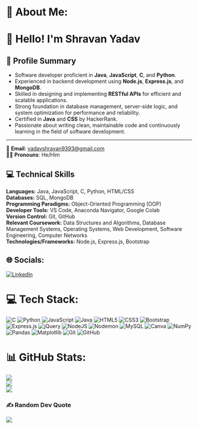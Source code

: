 # 💫 About Me:

# 👋 Hello! I'm Shravan Yadav

## 🔹 Profile Summary

- Software developer proficient in **Java**, **JavaScript**, **C**, and **Python**.
- Experienced in backend development using **Node.js**, **Express.js**, and **MongoDB**.
- Skilled in designing and implementing **RESTful APIs** for efficient and scalable applications.
- Strong foundation in database management, server-side logic, and system optimization for performance and reliability.
- Certified in **Java** and **CSS** by HackerRank.
- Passionate about writing clean, maintainable code and continuously learning in the field of software development.

---

📧 **Email**: [yadavshravan9393@gmail.com](mailto:yadavshravan9393@gmail.com)  
🧑‍💻 **Pronouns**: He/Him


## 💻 Technical Skills

**Languages:** Java, JavaScript, C, Python, HTML/CSS  
**Databases:** SQL, MongoDB  
**Programming Paradigms:** Object-Oriented Programming (OOP)  
**Developer Tools:** VS Code, Anaconda Navigator, Google Colab  
**Version Control:** Git, GitHub  
**Relevant Coursework:** Data Structures and Algorithms, Database Management Systems, Operating Systems, Web Development, Software Engineering, Computer Networks  
**Technologies/Frameworks:** Node.js, Express.js, Bootstrap


## 🌐 Socials:
[![LinkedIn](https://img.shields.io/badge/LinkedIn-%230077B5.svg?logo=linkedin&logoColor=white)](https://linkedin.com/in/shravan-yadav-9632a8272) 

# 💻 Tech Stack:
![C](https://img.shields.io/badge/c-%2300599C.svg?style=for-the-badge&logo=c&logoColor=white) ![Python](https://img.shields.io/badge/python-3670A0?style=for-the-badge&logo=python&logoColor=ffdd54) ![JavaScript](https://img.shields.io/badge/javascript-%23323330.svg?style=for-the-badge&logo=javascript&logoColor=%23F7DF1E) ![Java](https://img.shields.io/badge/java-%23ED8B00.svg?style=for-the-badge&logo=openjdk&logoColor=white) ![HTML5](https://img.shields.io/badge/html5-%23E34F26.svg?style=for-the-badge&logo=html5&logoColor=white) ![CSS3](https://img.shields.io/badge/css3-%231572B6.svg?style=for-the-badge&logo=css3&logoColor=white) ![Bootstrap](https://img.shields.io/badge/bootstrap-%238511FA.svg?style=for-the-badge&logo=bootstrap&logoColor=white) ![Express.js](https://img.shields.io/badge/express.js-%23404d59.svg?style=for-the-badge&logo=express&logoColor=%2361DAFB) ![jQuery](https://img.shields.io/badge/jquery-%230769AD.svg?style=for-the-badge&logo=jquery&logoColor=white) ![NodeJS](https://img.shields.io/badge/node.js-6DA55F?style=for-the-badge&logo=node.js&logoColor=white) ![Nodemon](https://img.shields.io/badge/NODEMON-%23323330.svg?style=for-the-badge&logo=nodemon&logoColor=%BBDEAD) ![MySQL](https://img.shields.io/badge/mysql-4479A1.svg?style=for-the-badge&logo=mysql&logoColor=white) ![Canva](https://img.shields.io/badge/Canva-%2300C4CC.svg?style=for-the-badge&logo=Canva&logoColor=white) ![NumPy](https://img.shields.io/badge/numpy-%23013243.svg?style=for-the-badge&logo=numpy&logoColor=white) ![Pandas](https://img.shields.io/badge/pandas-%23150458.svg?style=for-the-badge&logo=pandas&logoColor=white) ![Matplotlib](https://img.shields.io/badge/Matplotlib-%23ffffff.svg?style=for-the-badge&logo=Matplotlib&logoColor=black) ![Git](https://img.shields.io/badge/git-%23F05033.svg?style=for-the-badge&logo=git&logoColor=white) ![GitHub](https://img.shields.io/badge/github-%23121011.svg?style=for-the-badge&logo=github&logoColor=white)
# 📊 GitHub Stats:
![](https://github-readme-stats.vercel.app/api?username=Shravan9393&theme=dark&hide_border=false&include_all_commits=true&count_private=true)<br/>
![](https://github-readme-streak-stats.herokuapp.com/?user=Shravan9393&theme=dark&hide_border=false)<br/>
![](https://github-readme-stats.vercel.app/api/top-langs/?username=Shravan9393&theme=dark&hide_border=false&include_all_commits=true&count_private=true&layout=compact)

### ✍️ Random Dev Quote
![](https://quotes-github-readme.vercel.app/api?type=horizontal&theme=radical)


<!-- Proudly created with GPRM ( https://gprm.itsvg.in ) -->
